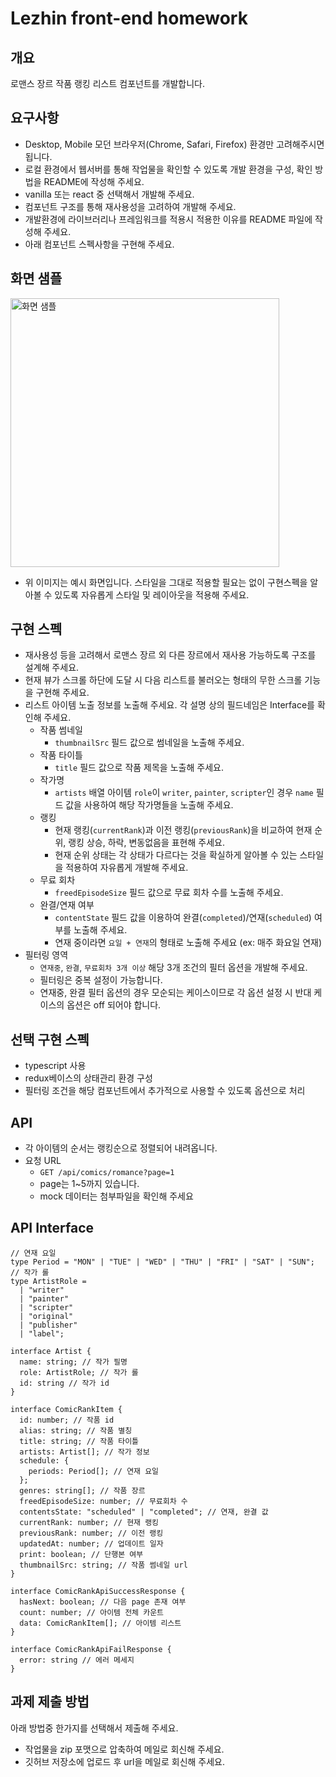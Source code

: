 # Lezhin front-end homework

## 개요

로맨스 장르 작품 랭킹 리스트 컴포넌트를 개발합니다.

## 요구사항

- Desktop, Mobile 모던 브라우저(Chrome, Safari, Firefox) 환경만 고려해주시면 됩니다.
- 로컬 환경에서 웹서버를 통해 작업물을 확인할 수 있도록 개발 환경을 구성, 확인 방법을 README에 작성해 주세요.
- vanilla 또는 react 중 선택해서 개발해 주세요.
- 컴포넌트 구조를 통해 재사용성을 고려하여 개발해 주세요.
- 개발환경에 라이브러리나 프레임워크를 적용시 적용한 이유를 README 파일에 작성해 주세요.
- 아래 컴포넌트 스펙사항을 구현해 주세요.

## 화면 샘플

<img src="./view_sample.png" width="430" alt="화면 샘플">

- 위 이미지는 예시 화면입니다. 스타일을 그대로 적용할 필요는 없이 구현스펙을 알아볼 수 있도록 자유롭게 스타일 및 레이아웃을 적용해 주세요.

## 구현 스펙

- 재사용성 등을 고려해서 로맨스 장르 외 다른 장르에서 재사용 가능하도록 구조를 설계해 주세요.
- 현재 뷰가 스크롤 하단에 도달 시 다음 리스트를 불러오는 형태의 무한 스크롤 기능을 구현해 주세요.
- 리스트 아이템 노출 정보를 노출해 주세요. 각 설명 상의 필드네임은 Interface를 확인해 주세요.
  - 작품 썸네일
    - `thumbnailSrc` 필드 값으로 썸네일을 노출해 주세요.
  - 작품 타이틀
    - `title` 필드 값으로 작품 제목을 노출해 주세요.
  - 작가명
    - `artists` 배열 아이템 `role`이 `writer`, `painter`, `scripter`인 경우 `name` 필드 값을 사용하여 해당 작가명들을 노출해 주세요.
  - 랭킹
    - 현재 랭킹(`currentRank`)과 이전 랭킹(`previousRank`)을 비교하여 현재 순위, 랭킹 상승, 하락, 변동없음을 표현해 주세요.
    - 현재 순위 상태는 각 상태가 다르다는 것을 확실하게 알아볼 수 있는 스타일을 적용하여 자유롭게 개발해 주세요.
  - 무료 회차
    - `freedEpisodeSize` 필드 값으로 무료 회차 수를 노출해 주세요.
  - 완결/연재 여부
    - `contentState` 필드 값을 이용하여 완결(`completed`)/연재(`scheduled`) 여부를 노출해 주세요.
    - 연재 중이라면 `요일 + 연재`의 형태로 노출해 주세요 (ex: 매주 화요일 연재)
- 필터링 영역
  - `연재중`, `완결`, `무료회차 3개 이상` 해당 3개 조건의 필터 옵션을 개발해 주세요.
  - 필터링은 중복 설정이 가능합니다.
  - 연재중, 완결 필터 옵션의 경우 모순되는 케이스이므로 각 옵션 설정 시 반대 케이스의 옵션은 off 되어야 합니다.

## 선택 구현 스펙

- typescript 사용
- redux베이스의 상태관리 환경 구성
- 필터링 조건을 해당 컴포넌트에서 추가적으로 사용할 수 있도록 옵션으로 처리

## API

- 각 아이템의 순서는 랭킹순으로 정렬되어 내려옵니다.
- 요청 URL
  - `GET /api/comics/romance?page=1`
  - page는 1~5까지 있습니다.
  - mock 데이터는 첨부파일을 확인해 주세요

## API Interface

```
// 연재 요일
type Period = "MON" | "TUE" | "WED" | "THU" | "FRI" | "SAT" | "SUN";
// 작가 롤
type ArtistRole =
  | "writer"
  | "painter"
  | "scripter"
  | "original"
  | "publisher"
  | "label";

interface Artist {
  name: string; // 작가 필명
  role: ArtistRole; // 작가 롤
  id: string // 작가 id
}

interface ComicRankItem {
  id: number; // 작품 id
  alias: string; // 작품 별칭
  title: string; // 작품 타이틀
  artists: Artist[]; // 작가 정보
  schedule: {
    periods: Period[]; // 연재 요일
  };
  genres: string[]; // 작품 장르
  freedEpisodeSize: number; // 무료회차 수
  contentsState: "scheduled" | "completed"; // 연재, 완결 값
  currentRank: number; // 현재 랭킹
  previousRank: number; // 이전 랭킹
  updatedAt: number; // 업데이트 일자
  print: boolean; // 단행본 여부
  thumbnailSrc: string; // 작품 썸네일 url
}

interface ComicRankApiSuccessResponse {
  hasNext: boolean; // 다음 page 존재 여부
  count: number; // 아이템 전체 카운트
  data: ComicRankItem[]; // 아이템 리스트
}

interface ComicRankApiFailResponse {
  error: string // 에러 메세지
}
```

## 과제 제출 방법

아래 방법중 한가지를 선택해서 제출해 주세요.

- 작업물을 zip 포맷으로 압축하여 메일로 회신해 주세요.
- 깃허브 저장소에 업로드 후 url을 메일로 회신해 주세요.
